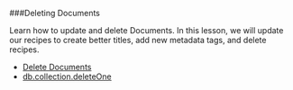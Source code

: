 ###Deleting Documents

Learn how to update and delete Documents. In this lesson, we will update our recipes to create better titles, add new metadata tags, and delete recipes.

- [Delete Documents](https://docs.mongodb.com/manual/tutorial/remove-documents/index.html)
- [db.collection.deleteOne](https://docs.mongodb.com/manual/reference/method/db.collection.deleteOne/)